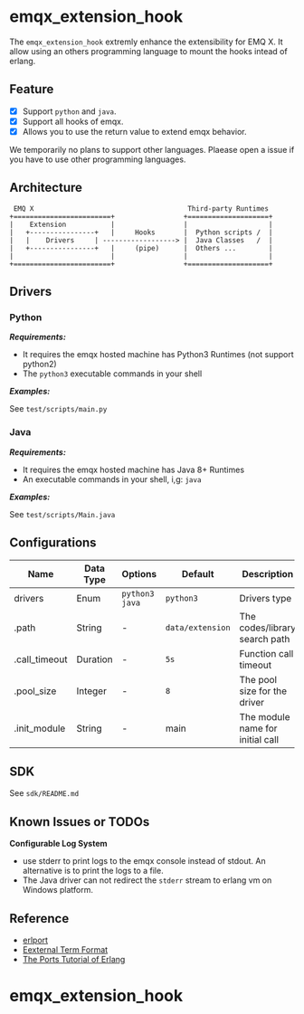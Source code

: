 # emqx_extension_hook

The `emqx_extension_hook` extremly enhance the extensibility for EMQ X. It allow using an others programming language to mount the hooks intead of erlang.

## Feature

- [x] Support `python` and `java`.
- [x] Support all hooks of emqx.
- [x] Allows you to use the return value to extend emqx behavior.

We temporarily no plans to support other languages. Plaease open a issue if you have to use other programming languages.

## Architecture

```
 EMQ X                                      Third-party Runtimes
+========================+                 +====================+
|    Extension           |                 |                    |
|   +----------------+   |     Hooks       |  Python scripts /  |
|   |    Drivers     | ------------------> |  Java Classes   /  |
|   +----------------+   |     (pipe)      |  Others ...        |
|                        |                 |                    |
+========================+                 +====================+
```

## Drivers

### Python

***Requirements:***

- It requires the emqx hosted machine has Python3 Runtimes (not support python2)
- The `python3` executable commands in your shell

***Examples:***

See `test/scripts/main.py`

### Java

***Requirements:***

- It requires the emqx hosted machine has Java 8+ Runtimes
- An executable commands in your shell, i,g: `java`

***Examples:***

See `test/scripts/Main.java`

## Configurations

| Name                | Data Type | Options                               | Default          | Description                      |
| ------------------- | --------- | ------------------------------------- | ---------------- | -------------------------------- |
| drivers             | Enum      | `python3`<br />`java`                 | `python3`        | Drivers type                     |
| <type>.path         | String    | -                                     | `data/extension` | The codes/library search path    |
| <type>.call_timeout | Duration  | -                                     | `5s`             | Function call timeout            |
| <type>.pool_size    | Integer   | -                                     | `8`              | The pool size for the driver     |
| <type>.init_module  | String    | -                                     | main             | The module name for initial call |

## SDK

See `sdk/README.md`

## Known Issues or TODOs

**Configurable Log System**

- use stderr to print logs to the emqx console instead of stdout. An alternative is to print the logs to a file.
- The Java driver can not redirect the `stderr` stream to erlang vm on Windows platform.

## Reference

- [erlport](https://github.com/hdima/erlport)
- [Eexternal Term Format](http://erlang.org/doc/apps/erts/erl_ext_dist.html)
- [The Ports Tutorial of Erlang](http://erlang.org/doc/tutorial/c_port.html)
# emqx_extension_hook
